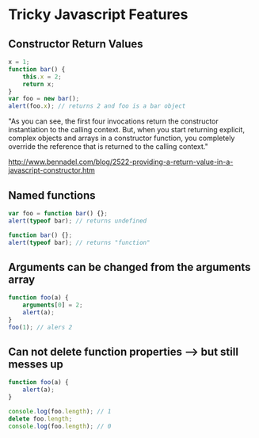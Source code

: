 # Tricky Javascript Features

## Constructor Return Values

```javascript
x = 1;
function bar() {
    this.x = 2;
    return x;
}
var foo = new bar();
alert(foo.x); // returns 2 and foo is a bar object
```

"As you can see, the first four invocations return the constructor instantiation to the calling context. But, when you start returning explicit, complex objects and arrays in a constructor function, you completely override the reference that is returned to the calling context."

http://www.bennadel.com/blog/2522-providing-a-return-value-in-a-javascript-constructor.htm

## Named functions

```javascript
var foo = function bar() {};
alert(typeof bar); // returns undefined

function bar() {};
alert(typeof bar); // returns "function"
```

## Arguments can be changed from the arguments array

```javascript
function foo(a) {
    arguments[0] = 2;
    alert(a);
}
foo(1); // alers 2
```

## Can not delete function properties --> but still messes up

```javascript
function foo(a) {
    alert(a);
}

console.log(foo.length); // 1
delete foo.length;
console.log(foo.length); // 0
```